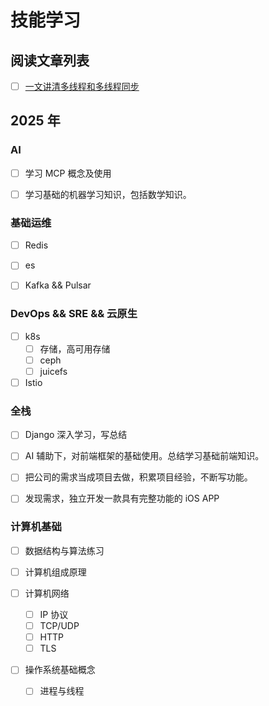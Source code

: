 # 技能学习

## 阅读文章列表

- [ ] [一文讲清多线程和多线程同步](https://tech.meituan.com/2024/07/19/multi-threading-and-multi-thread-synchronization.html)

## 2025 年

### AI

- [ ] 学习 MCP 概念及使用

- [ ] 学习基础的机器学习知识，包括数学知识。

### 基础运维

- [ ] Redis

- [ ] es

- [ ] Kafka && Pulsar

### DevOps && SRE && 云原生

- [ ] k8s
    - [ ] 存储，高可用存储
    - [ ] ceph
    - [ ] juicefs

- [ ] Istio

### 全栈

- [ ] Django 深入学习，写总结

- [ ] AI 辅助下，对前端框架的基础使用。总结学习基础前端知识。

- [ ] 把公司的需求当成项目去做，积累项目经验，不断写功能。

- [ ] 发现需求，独立开发一款具有完整功能的 iOS APP

### 计算机基础

- [ ] 数据结构与算法练习

- [ ] 计算机组成原理

- [ ] 计算机网络
    - [ ] IP 协议
    - [ ] TCP/UDP
    - [ ] HTTP
    - [ ] TLS

- [ ] 操作系统基础概念
    - [ ] 进程与线程
